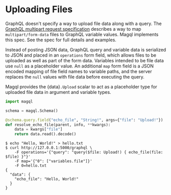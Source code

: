 Uploading Files
===============

GraphQL doesn't specify a way to upload file data along with a query. The
[GraphQL multipart request specification][multipart] describes a way to map
`multipart/form-data` files to GraphQL variable values. Magql implements this
spec. See the spec for full details and examples.

Instead of posting JSON data, GraphQL query and variable data is serialized to
JSON and placed in an `operations` form field, which allows files to be uploaded
as well as part of the form data. Variables intended to be file data use `null`
as a placeholder value. An additional `map` form field is a JSON encoded mapping
of file field names to variable paths, and the server replaces the `null` values
with file data before executing the query.

Magql provides the {data}`.Upload` scalar to act as a placeholder type for
uploaded file data in argument and variable types.

```python
import magql

schema = magql.Schema()

@schema.query.field("echo_file", "String!", args={"file": "Upload!"})
def resolve_echo_file(parent, info, **kwargs):
    data = kwargs["file"]
    return data.read().decode()
```

```text
$ echo "Hello, World!" > hello.txt
$ curl http://127.0.0.1:5000/graphql \
    -F operations='{"query": "query($file: Upload!) { echo_file(file: $file) }"}'
    -F map='{"0": ["variables.file"]}'
    -F 0=hello.txt
{
  "data": {
    "echo_file": "Hello, World!"
  }
}
```

[multipart]: https://github.com/jaydenseric/graphql-multipart-request-spec
